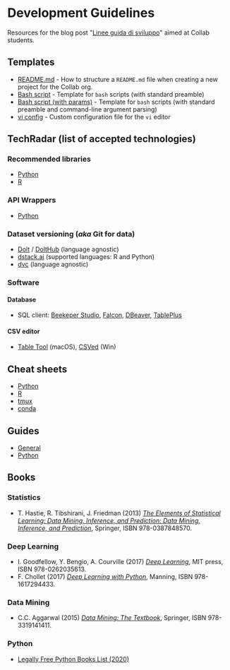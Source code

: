 # Development Guidelines
Resources for the blog post "[Linee guida di sviluppo](http://collab.di.uniba.it/tesi-di-laurea/come-sviluppare-un-progetto-di-tesi/)" aimed at Collab students.

## Templates
* [README.md](template/README.md) - How to structure a `README.md` file when creating a new project for the Collab org.
* [Bash script](template/bash-script.sh) - Template for `bash` scripts (with standard preamble) 
* [Bash script (with params)](https://gist.github.com/m-radzikowski/53e0b39e9a59a1518990e76c2bff8038#file-script-template-sh) - Template for `bash` scripts (with standard preamble and command-line argument parsing)
* [vi config](template/.vimrc) - Custom configuration file for the `vi` editor 

## TechRadar (list of accepted technologies)

### Recommended libraries

* [Python](Python/libraries.md)
* [R](R/libraries.md)

### API Wrappers

* [Python](https://github.com/discdiver/list-of-python-api-wrappers)

### Dataset versioning (*aka* Git for data)
* [Dolt](https://github.com/liquidata-inc/dolt) / [DoltHub](https://www.dolthub.com/) (language agnostic)
* [dstack.ai](https://dstack.ai/) (supported languages: R and Python)
* [dvc](https://dvc.org/) (language agnostic)

### Software

#### Database
* SQL client: [Beekeper Studio](https://www.beekeeperstudio.io/), [Falcon](https://github.com/plotly/falcon), [DBeaver](https://dbeaver.io), [TablePlus](https://tableplus.com)

#### CSV editor
* [Table Tool](https://github.com/jakob/TableTool) (macOS), [CSVed](https://csved.sjfrancke.nl/index.html) (Win)

## Cheat sheets

* [Python](Python/cheat-sheets.md)
* [R](R/cheat-sheets.md)
* [tmux](http://atkinsam.com/documents/tmux.pdf)
* [conda](https://docs.conda.io/projects/conda/en/4.6.0/_downloads/52a95608c49671267e40c689e0bc00ca/conda-cheatsheet.pdf)

## Guides

* [General](General/guides.md)
* [Python](Python/guides.md)

## Books

### Statistics
* T. Hastie, R. Tibshirani, J. Friedman (2013) [*The Elements of Statistical Learning: Data Mining, Inference, and Prediction: Data Mining, Inference, and Prediction*](https://www.amazon.it/Elements-Statistical-Learning-Inference-Prediction/dp/0387848576/), Springer, ISBN 978-0387848570.

### Deep Learning
* I. Goodfellow, Y. Bengio, A. Courville (2017) [*Deep Learning*](https://www.amazon.it/Deep-Learning-Ian-Goodfellow/dp/0262035618/), MIT press, ISBN 978-0262035613.
* F. Chollet (2017) [*Deep Learning with Python*](https://www.amazon.it/Deep-Learning-Python-Francois-Chollet/dp/1617294438), Manning, ISBN 978-1617294433.

### Data Mining
* C.C. Aggarwal (2015) [*Data Mining: The Textbook*](https://www.amazon.it/Data-Mining-Textbook-Charu-Aggarwal/dp/3319141414), Springer, ISBN 978-3319141411.

### Python
* [Legally Free Python Books List (2020)](https://www.pythonkitchen.com/legally-free-python-books-list/)
